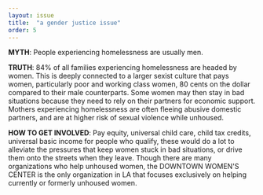 ```yaml
---
layout: issue
title:  "a gender justice issue"
order: 5
---
```

<strong>MYTH</strong>: People experiencing homelessness are usually men.

<strong>TRUTH</strong>: 84% of all families experiencing homelessness are headed by women. This is deeply connected to a larger sexist culture that pays women, particularly poor and working class women, 80 cents on the dollar compared to their male counterparts. Some women may then stay in bad situations because they need to rely on their partners for economic support. Mothers experiencing homelessness are often fleeing abusive domestic partners, and are at higher risk of sexual violence while unhoused.

<strong>HOW TO GET INVOLVED</strong>: Pay equity, universal child care, child tax credits, universal basic income for people who qualify, these would do a lot to alleviate the pressures that keep women stuck in bad situations, or drive them onto the streets when they leave. Though there are many organizations who help unhoused women, the DOWNTOWN WOMEN'S CENTER is the only organization in LA that focuses exclusively on helping currently or formerly unhoused women.
